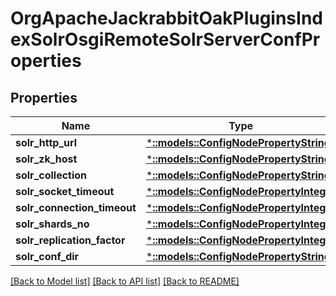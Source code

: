 # OrgApacheJackrabbitOakPluginsIndexSolrOsgiRemoteSolrServerConfProperties

## Properties
Name | Type | Description | Notes
------------ | ------------- | ------------- | -------------
**solr_http_url** | [***::models::ConfigNodePropertyString**](configNodePropertyString.md) |  | [optional] 
**solr_zk_host** | [***::models::ConfigNodePropertyString**](configNodePropertyString.md) |  | [optional] 
**solr_collection** | [***::models::ConfigNodePropertyString**](configNodePropertyString.md) |  | [optional] 
**solr_socket_timeout** | [***::models::ConfigNodePropertyInteger**](configNodePropertyInteger.md) |  | [optional] 
**solr_connection_timeout** | [***::models::ConfigNodePropertyInteger**](configNodePropertyInteger.md) |  | [optional] 
**solr_shards_no** | [***::models::ConfigNodePropertyInteger**](configNodePropertyInteger.md) |  | [optional] 
**solr_replication_factor** | [***::models::ConfigNodePropertyInteger**](configNodePropertyInteger.md) |  | [optional] 
**solr_conf_dir** | [***::models::ConfigNodePropertyString**](configNodePropertyString.md) |  | [optional] 

[[Back to Model list]](../README.md#documentation-for-models) [[Back to API list]](../README.md#documentation-for-api-endpoints) [[Back to README]](../README.md)


